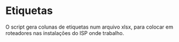 # Etiquetas
O script gera colunas de etiquetas num arquivo xlsx, para colocar em roteadores nas instalações do ISP onde trabalho.
